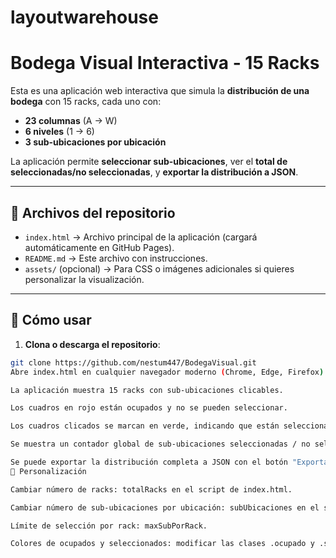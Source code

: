 # layoutwarehouse
# Bodega Visual Interactiva - 15 Racks

Esta es una aplicación web interactiva que simula la **distribución de una bodega** con 15 racks, cada uno con:

- **23 columnas** (A → W)  
- **6 niveles** (1 → 6)  
- **3 sub-ubicaciones por ubicación**  

La aplicación permite **seleccionar sub-ubicaciones**, ver el **total de seleccionadas/no seleccionadas**, y **exportar la distribución a JSON**.

---

## 📂 Archivos del repositorio

- `index.html` → Archivo principal de la aplicación (cargará automáticamente en GitHub Pages).  
- `README.md` → Este archivo con instrucciones.  
- `assets/` (opcional) → Para CSS o imágenes adicionales si quieres personalizar la visualización.

---

## 🚀 Cómo usar

1. **Clona o descarga el repositorio**:

```bash
git clone https://github.com/nestum447/BodegaVisual.git
Abre index.html en cualquier navegador moderno (Chrome, Edge, Firefox) para probar localmente.

La aplicación muestra 15 racks con sub-ubicaciones clicables.

Los cuadros en rojo están ocupados y no se pueden seleccionar.

Los cuadros clicados se marcan en verde, indicando que están seleccionados.

Se muestra un contador global de sub-ubicaciones seleccionadas / no seleccionadas.

Se puede exportar la distribución completa a JSON con el botón "Exportar Distribución a JSON".
🎨 Personalización

Cambiar número de racks: totalRacks en el script de index.html.

Cambiar número de sub-ubicaciones por ubicación: subUbicaciones en el script.

Límite de selección por rack: maxSubPorRack.

Colores de ocupados y seleccionados: modificar las clases .ocupado y .seleccionado en el CSS.
